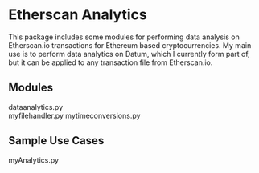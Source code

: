 # Etherscan Analytics
This package includes some modules for performing data analysis on Etherscan.io transactions for Ethereum based cryptocurrencies. My main use is to perform data analytics on Datum, which I currently form part of, but it can be applied to any transaction file from Etherscan.io.

## Modules
dataanalytics.py	
myfilehandler.py
mytimeconversions.py

## Sample Use Cases
myAnalytics.py
